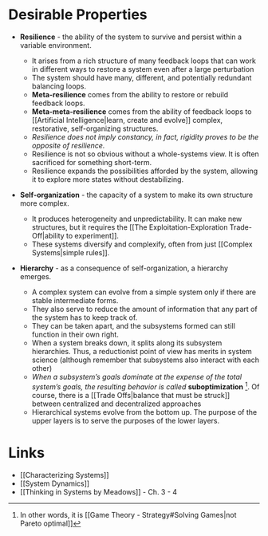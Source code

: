 # Desirable Properties 
* **Resilience** - the ability of the system to survive and persist within a variable environment. 
	* It arises from a rich structure of many feedback loops that can work in different ways to restore a system even after a large perturbation 
	* The system should have many, different, and potentially redundant balancing loops. 
	* **Meta-resilience** comes from the ability to restore or rebuild feedback loops. 
	* **Meta-meta-resilience** comes from the ability of feedback loops to [[Artificial Intelligence|learn, create and evolve]] complex, restorative, self-organizing structures. 
	* *Resilience does not imply constancy, in fact, rigidity proves to be the opposite of resilience.* 
	* Resilience is not so obvious without a whole-systems view. It is often sacrificed for something short-term. 
	* Resilience expands the possibilities afforded by the system, allowing it to explore more states without destabilizing. 

* **Self-organization** - the capacity of a system to make its own structure more complex. 
	* It produces heterogeneity and unpredictability. It can make new structures, but it requires the [[The Exploitation-Exploration Trade-Off|ability to experiment]]. 
	* These systems diversify and complexify, often from just [[Complex Systems|simple rules]].

* **Hierarchy** - as a consequence of self-organization, a hierarchy emerges. 
	* A complex system can  evolve from a simple system only if there are stable intermediate forms. 
	* They also serve to reduce the amount of information that any part of the system has to keep track of. 
	* They can be taken apart, and the subsystems formed can still function in their own right. 
	* When a system breaks down, it splits along its subsystem hierarchies. Thus, a reductionist point of view has merits in system science (although remember that subsystems also interact with each other)
	* *When a subsystem’s goals dominate at the expense of the total system’s goals, the resulting behavior is called* **suboptimization** [^1]. Of course, there is a [[Trade Offs|balance that must be struck]] between centralized and decentralized approaches
	* Hierarchical systems evolve from the bottom up. The purpose of the upper layers is to serve the purposes of the lower layers. 

[^1]: In other words, it is [[Game Theory - Strategy#Solving Games|not Pareto optimal]]



# Links
* [[Characterizing Systems]]
* [[System Dynamics]]
* [[Thinking in Systems by Meadows]] - Ch. 3 - 4